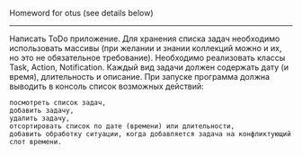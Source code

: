 Homeword for otus (see details below)

*****

Написать ТоDo приложение. Для хранения списка задач необходимо использовать массивы (при желании и знании коллекций
можно и их, но это не обязательное требование). Необходимо реализовать классы Task, Action, Notification. Каждый вид
задачи должен содержать дату (и время), длительность и описание. При запуске программа должна выводить в консоль список
возможных действий:

    посмотреть список задач,
    добавить задачу,
    удалить задачу,
    отсортировать список по дате (времени) или длительности,
    добавить обработку ситуации, когда добавляется задача на конфликтующий слот времени.

